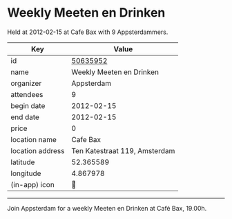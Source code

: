 # Weekly Meeten en Drinken
Held at 2012-02-15 at Cafe Bax with 9 Appsterdammers.
        
|Key|Value
|---|---|
|id|[50635952](https://www.meetup.com/appsterdam/events/50635952/)|
|name|Weekly Meeten en Drinken|
|organizer|Appsterdam|
|attendees|9|
|begin date|2012-02-15|
|end date|2012-02-15|
|price|0|
|location name|Cafe Bax|
|location address|Ten Katestraat 119, Amsterdam|
|latitude|52.365589|
|longitude|4.867978|
|(in-app) icon|🍺|

---

Join Appsterdam for a weekly Meeten en Drinken at Café Bax, 19.00h.



